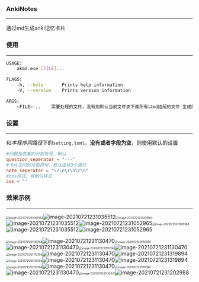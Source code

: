 ### AnkiNotes

---

通过md生成anki记忆卡片



### 使用

---

```sh
USAGE:
    akmd.exe [FILE]...

FLAGS:
    -h, --help       Prints help information
    -V, --version    Prints version information

ARGS:
    <FILE>...    需要处理的文件，没有则默认当前文件夹下面所有以md结尾的文件 生成同名的apkg文件
```





### 设置

---

和*本程序同路径*下的`setting.toml`。**没有或者字段为空**，则使用默认的设置

```toml
#问题和答案的分割符号，默认---
question_seperator = "---"
#卡片之间的分割符号，默认连续3个换行
note_seperator = "\r\n\r\n\r\n"
#css样式。有默认样式
css = ""
```





### 效果示例

---

<img src="https://github.com/HuangJinAmm/AnkiNotes_md/image/README/image-20210721231005564.png" alt="image-20210721231005564" style="zoom: 50%;" />![image-20210721231035512](https://github.com/HuangJinAmm/AnkiNotes_md/image/README/image-20210721231035512.png)<img src="https://github.com/HuangJinAmm/AnkiNotes_md/image/README/image-20210721231005564.png" alt="image-20210721231005564" style="zoom: 50%;" />![image-20210721231035512](https://github.com/HuangJinAmm/AnkiNotes_md/image/README/image-20210721231035512.png)![image-20210721231052965](https://github.com/HuangJinAmm/AnkiNotes_md/image/README/image-20210721231052965.png)<img src="https://github.com/HuangJinAmm/AnkiNotes_md/image/README/image-20210721231005564.png" alt="image-20210721231005564" style="zoom: 50%;" />![image-20210721231035512](https://github.com/HuangJinAmm/AnkiNotes_md/image/README/image-20210721231035512.png)![image-20210721231052965](https://github.com/HuangJinAmm/AnkiNotes_md/image/README/image-20210721231052965.png)

<img src="https://github.com/HuangJinAmm/AnkiNotes_md/image/README/image-20210721231110394.png" alt="image-20210721231110394" style="zoom:50%;" />![image-20210721231130470](https://github.com/HuangJinAmm/AnkiNotes_md/image/README/image-20210721231130470.png)<img src="https://github.com/HuangJinAmm/AnkiNotes_md/image/README/image-20210721231110394.png" alt="image-20210721231110394" style="zoom:50%;" />![image-20210721231130470](https://github.com/HuangJinAmm/AnkiNotes_md/image/README/image-20210721231130470.png)<img src="https://github.com/HuangJinAmm/AnkiNotes_md/image/README/image-20210721231110394.png" alt="image-20210721231110394" style="zoom:50%;" />![image-20210721231130470](https://github.com/HuangJinAmm/AnkiNotes_md/image/README/image-20210721231130470.png)<img src="https://github.com/HuangJinAmm/AnkiNotes_md/image/README/image-20210721231110394.png" alt="image-20210721231110394" style="zoom:50%;" />![image-20210721231130470](https://github.com/HuangJinAmm/AnkiNotes_md/image/README/image-20210721231130470.png)![image-20210721231319894](https://github.com/HuangJinAmm/AnkiNotes_md/image/README/image-20210721231319894.png)<img src="https://github.com/HuangJinAmm/AnkiNotes_md/image/README/image-20210721231110394.png" alt="image-20210721231110394" style="zoom:50%;" />![image-20210721231130470](https://github.com/HuangJinAmm/AnkiNotes_md/image/README/image-20210721231130470.png)![image-20210721231319894](https://github.com/HuangJinAmm/AnkiNotes_md/image/README/image-20210721231319894.png)<img src="https://github.com/HuangJinAmm/AnkiNotes_md/image/README/image-20210721231110394.png" alt="image-20210721231110394" style="zoom:50%;" /><img src="https://github.com/HuangJinAmm/AnkiNotes_md/image/README/image-20210721231130470.png" alt="image-20210721231130470" /><img src="https://github.com/HuangJinAmm/AnkiNotes_md/image/README/image-20210721231110394.png" alt="image-20210721231110394" style="zoom:50%;" /><img src="E:\code\rust\AnkiNotes_md\image\README\image-20210721231130470.png" alt="image-20210721231130470" /><img src="E:\code\rust\AnkiNotes_md\image\README\image-20210721231130470.png" alt="image-20210721231130470" style="zoom:50%;" /><img src="E:\code\rust\AnkiNotes_md\image\README\image-20210721231202988.png" alt="image-20210721231202988" />
